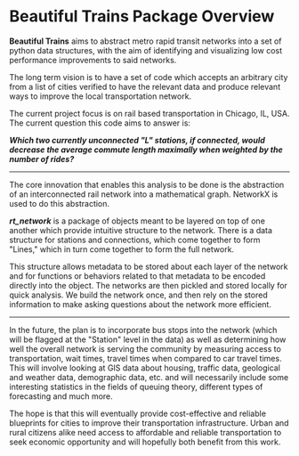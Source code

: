 # Beautiful Trains Package Overview
**Beautiful Trains** aims to abstract metro rapid transit networks into a set of python data structures, with the aim of identifying and visualizing low cost performance improvements to said networks.

The long term vision is to have a set of code which accepts an arbitrary city from a list of cities verified to have the relevant data and produce relevant ways to improve the local transportation network.

The current project focus is on rail based transportation in Chicago, IL, USA. The current question this code aims to answer is:

***Which two currently unconnected "L" stations, if connected, would decrease the average commute length maximally when weighted by the number of rides?***
****
The core innovation that enables this analysis to be done is the abstraction of an interconnected rail network into a mathematical graph. 
NetworkX is used to do this abstraction.

***rt_network*** is a package of objects meant to be layered on top of one another which provide intuitive structure to the network. 
There is a data structure for stations and connections, which come together to form "Lines," which in turn come together to form the full network.

This structure allows metadata to be stored about each layer of the network and for functions or behaviors related to that metadata to be encoded directly into the object. 
The networks are then pickled and stored locally for quick analysis. 
We build the network once, and then rely on the stored information to make asking questions about the network more efficient.

****

In the future, the plan is to incorporate bus stops into the network (which will be flagged at the "Station" level in the data) as well as determining how well the overall network is serving the community by measuring access to transportation, wait times, travel times when compared to car travel times.
This will involve looking at GIS data about housing, traffic data, geological and weather data, demographic data, etc. and will necessarily include some interesting statistics in the fields of queuing theory, different types of forecasting and much more.

The hope is that this will eventually provide cost-effective and reliable blueprints for cities to improve their transportation infrastructure.
Urban and rural citizens alike need access to affordable and reliable transportation to seek economic opportunity and will hopefully both benefit from this work.
